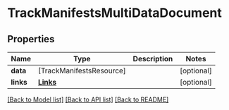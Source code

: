 # TrackManifestsMultiDataDocument

## Properties
Name | Type | Description | Notes
------------ | ------------- | ------------- | -------------
**data** | [TrackManifestsResource] |  | [optional] 
**links** | [**Links**](Links.md) |  | [optional] 

[[Back to Model list]](../README.md#documentation-for-models) [[Back to API list]](../README.md#documentation-for-api-endpoints) [[Back to README]](../README.md)


